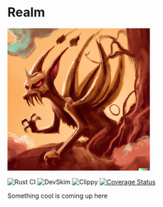 # Realm
![alt text](logo.png)

![Rust CI](https://github.com/vmanikes/Realm/actions/workflows/rust.yml/badge.svg)
![DevSkim](https://github.com/vmanikes/Realm/actions/workflows/devskim.yml/badge.svg)
![Clippy](https://github.com/vmanikes/Realm/actions/workflows/rust-clippy.yml/badge.svg)
[![Coverage Status](https://coveralls.io/repos/github/vmanikes/Realm/badge.svg?branch=main)](https://coveralls.io/github/vmanikes/Realm?branch=main)

Something cool is coming up here

